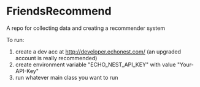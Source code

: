 FriendsRecommend
================

A repo for collecting data and creating a recommender system

To run:

1. create a dev acc at http://developer.echonest.com/ (an upgraded account is really recommended)
2. create environment variable "ECHO_NEST_API_KEY" with value "Your-API-Key"
3. run whatever main class you want to run